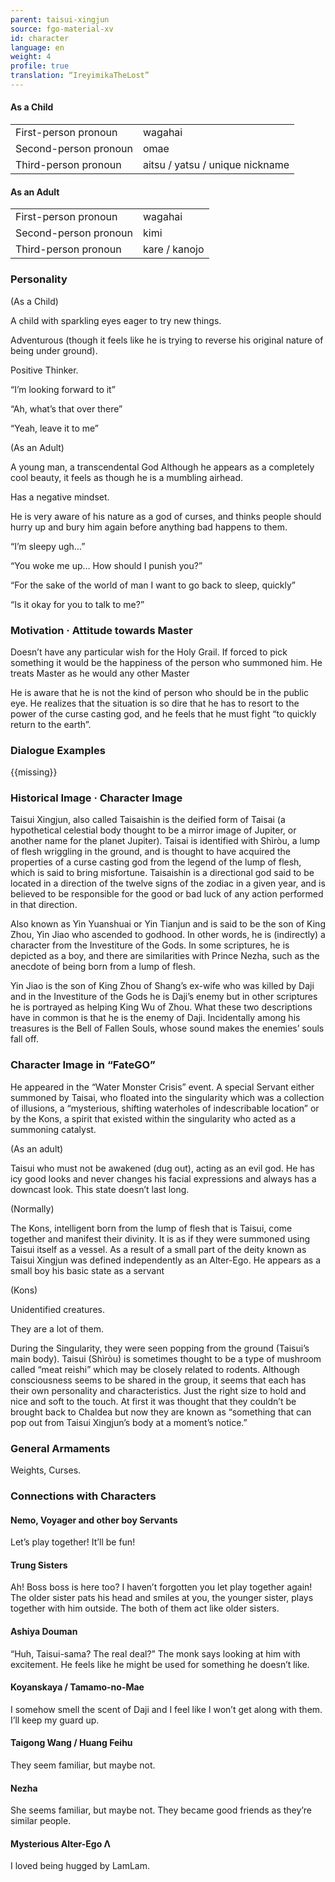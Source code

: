 ```yaml
---
parent: taisui-xingjun
source: fgo-material-xv
id: character
language: en
weight: 4
profile: true
translation: “IreyimikaTheLost”
---
```


#### As a Child

<table>
  <tr><td>First-person pronoun</td><td>wagahai</td></tr>
  <tr><td>Second-person pronoun</td><td>omae</td></tr>
  <tr><td>Third-person pronoun</td><td>aitsu / yatsu / unique nickname</td></tr>
</table>

#### As an Adult

<table>
  <tr><td>First-person pronoun</td><td>wagahai</td></tr>
  <tr><td>Second-person pronoun</td><td>kimi</td></tr>
  <tr><td>Third-person pronoun</td><td>kare / kanojo</td></tr>
</table>

### Personality

(As a Child)

A child with sparkling eyes eager to try new things.

Adventurous (though it feels like he is trying to reverse his original nature of being under ground).

Positive Thinker.

“I’m looking forward to it”

“Ah, what’s that over there”

“Yeah, leave it to me”

(As an Adult)

A young man, a transcendental God Although he appears as a completely cool beauty, it feels as though he is a mumbling airhead.

Has a negative mindset.

He is very aware of his nature as a god of curses, and thinks people should hurry up and bury him again before anything bad happens to them.

“I’m sleepy ugh…”

“You woke me up… How should I punish you?”

“For the sake of the world of man I want to go back to sleep, quickly”

“Is it okay for you to talk to me?”

### Motivation · Attitude towards Master

Doesn’t have any particular wish for the Holy Grail. If forced to pick something it would be the happiness of the person who summoned him. He treats Master as he would any other Master

He is aware that he is not the kind of person who should be in the public eye. He realizes that the situation is so dire that he has to resort to the power of the curse casting god, and he feels that he must fight “to quickly return to the earth”.

### Dialogue Examples

{{missing}}

### Historical Image · Character Image

Taisui Xingjun, also called Taisaishin is the deified form of Taisai (a hypothetical celestial body thought to be a mirror image of Jupiter, or another name for the planet Jupiter). Taisai is identified with Shìròu, a lump of flesh wriggling in the ground, and is thought to have acquired the properties of a curse casting god from the legend of the lump of flesh, which is said to bring misfortune. Taisaishin is a directional god said to be located in a direction of the twelve signs of the zodiac in a given year, and is believed to be responsible for the good or bad luck of any action performed in that direction.

Also known as Yin Yuanshuai or Yin Tianjun and is said to be the son of King Zhou, Yin Jiao who ascended to godhood. In other words, he is (indirectly) a character from the Investiture of the Gods. In some scriptures, he is depicted as a boy, and there are similarities with Prince Nezha, such as the anecdote of being born from a lump of flesh.

Yin Jiao is the son of King Zhou of Shang’s ex-wife who was killed by Daji and in the Investiture of the Gods he is Daji’s enemy but in other scriptures he is portrayed as helping King Wu of Zhou. What these two descriptions have in common is that he is the enemy of Daji. Incidentally among his treasures is the Bell of Fallen Souls, whose sound makes the enemies’ souls fall off.

### Character Image in “FateGO”

He appeared in the “Water Monster Crisis” event. A special Servant either summoned by Taisai, who floated into the singularity which was a collection of illusions, a “mysterious, shifting waterholes of indescribable location” or by the Kons, a spirit that existed within the singularity who acted as a summoning catalyst.

(As an adult)

Taisui who must not be awakened (dug out), acting as an evil god. He has icy good looks and never changes his facial expressions and always has a downcast look. This state doesn’t last long.

(Normally)

The Kons, intelligent born from the lump of flesh that is Taisui, come together and manifest their divinity. It is as if they were summoned using Taisui itself as a vessel. As a result of a small part of the deity known as Taisui Xingjun was defined independently as an Alter-Ego. He appears as a small boy his basic state as a servant

(Kons)

Unidentified creatures.

They are a lot of them.

During the Singularity, they were seen popping from the ground (Taisui’s main body). Taisui (Shìròu) is sometimes thought to be a type of mushroom called “meat reishi” which may be closely related to rodents. Although consciousness seems to be shared in the group, it seems that each has their own personality and characteristics. Just the right size to hold and nice and soft to the touch. At first it was thought that they couldn’t be brought back to Chaldea but now they are known as “something that can pop out from Taisui Xingjun’s body at a moment’s notice.”

### General Armaments

Weights, Curses.

### Connections with Characters

#### Nemo, Voyager and other boy Servants

Let’s play together! It’ll be fun!

#### Trung Sisters

Ah! Boss boss is here too? I haven’t forgotten you let play together again! The older sister pats his head and smiles at you, the younger sister, plays together with him outside. The both of them act like older sisters.

#### Ashiya Douman

“Huh, Taisui-sama? The real deal?” The monk says looking at him with excitement. He feels like he might be used for something he doesn’t like.

#### Koyanskaya / Tamamo-no-Mae

I somehow smell the scent of Daji and I feel like I won’t get along with them. I’ll keep my guard up.

#### Taigong Wang / Huang Feihu

They seem familiar, but maybe not.

#### Nezha

She seems familiar, but maybe not. They became good friends as they’re similar people.

#### Mysterious Alter-Ego Λ

I loved being hugged by LamLam.
